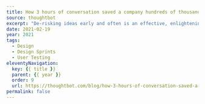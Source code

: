 ```yaml
---
title: How 3 hours of conversation saved a company hundreds of thousands of dollars
source: thoughtbot
excerpt: "De-risking ideas early and often is an effective, enlightening way of figuring out the how"
date: 2021-02-19
year: 2021
tags:
  - Design
  - Design Sprints
  - User Testing
eleventyNavigation:
  key: {{ title }}
  parent: {{ year }}
  order: 9
  url: https://thoughtbot.com/blog/how-3-hours-of-conversation-saved-a-company-hundreds-of-thousands-of-dollars
permalink: false
---
```

